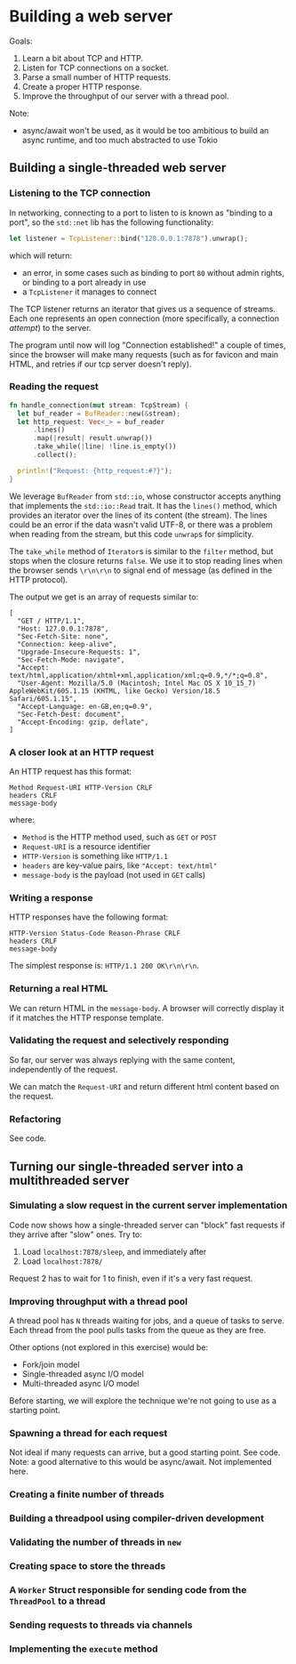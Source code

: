 # Building a web server

Goals:
1. Learn a bit about TCP and HTTP.
2. Listen for TCP connections on a socket.
3. Parse a small number of HTTP requests.
4. Create a proper HTTP response.
5. Improve the throughput of our server with a thread pool.

Note:
- async/await won't be used, as it would be too ambitious to build an async runtime, and too much abstracted to use Tokio

## Building a single-threaded web server

### Listening to the TCP connection

In networking, connecting to a port to listen to is known as "binding to a port", so the `std::net` lib has the following functionality:
```rust
let listener = TcpListener::bind("128.0.0.1:7878").unwrap();
```
which will return:
- an error, in some cases such as binding to port `80` without admin rights, or binding to a port already in use
- a `TcpListener` it manages to connect

The TCP listener returns an iterator that gives us a sequence of streams. Each one represents an open connection (more specifically, a connection *attempt*) to the server.

The program until now will log "Connection established!" a couple of times, since the browser will make many requests (such as for favicon and main HTML, and retries if our tcp server doesn't reply).

### Reading the request

```rust
fn handle_connection(mut stream: TcpStream) {
  let buf_reader = BufReader::new(&stream);
  let http_request: Vec<_> = buf_reader
      .lines()
      .map(|result| result.unwrap())
      .take_while(|line| !line.is_empty())
      .collect();

  println!("Request: {http_request:#?}");
}
```

We leverage `BufReader` from `std::io`, whose constructor accepts anything that implements the `std::io::Read` trait. It has the `lines()` method, which provides an iterator over the lines of its content (the stream). The lines could be an error if the data wasn't valid UTF-8, or there was a problem when reading from the stream, but this code `unwrap`s for simplicity.

The `take_while` method of `Iterator`s is similar to the `filter` method, but stops when the closure returns `false`. We use it to stop reading lines when the browser sends `\r\n\r\n` to signal end of message (as defined in the HTTP protocol).

The output we get is an array of requests similar to:
```
[
  "GET / HTTP/1.1",
  "Host: 127.0.0.1:7878",
  "Sec-Fetch-Site: none",
  "Connection: keep-alive",
  "Upgrade-Insecure-Requests: 1",
  "Sec-Fetch-Mode: navigate",
  "Accept: text/html,application/xhtml+xml,application/xml;q=0.9,*/*;q=0.8",
  "User-Agent: Mozilla/5.0 (Macintosh; Intel Mac OS X 10_15_7) AppleWebKit/605.1.15 (KHTML, like Gecko) Version/18.5 Safari/605.1.15",
  "Accept-Language: en-GB,en;q=0.9",
  "Sec-Fetch-Dest: document",
  "Accept-Encoding: gzip, deflate",
]
```

### A closer look at an HTTP request

An HTTP request has this format:
```
Method Request-URI HTTP-Version CRLF
headers CRLF
message-body
```

where:
- `Method` is the HTTP method used, such as `GET` or `POST`
- `Request-URI` is a resource identifier
- `HTTP-Version` is something like `HTTP/1.1`
- `headers` are key-value pairs, like `"Accept: text/html"`
- `message-body` is the payload (not used in `GET` calls)

### Writing a response

HTTP responses have the following format:
```
HTTP-Version Status-Code Reason-Phrase CRLF
headers CRLF
message-body
```

The simplest response is: `HTTP/1.1 200 OK\r\n\r\n`.

### Returning a real HTML

We can return HTML in the `message-body`. A browser will correctly display it if it matches the HTTP response template.

### Validating the request and selectively responding

So far, our server was always replying with the same content, independently of the request.

We can match the `Request-URI` and return different html content based on the request.

### Refactoring

See code.

## Turning our single-threaded server into a multithreaded server

### Simulating a slow request in the current server implementation

Code now shows how a single-threaded server can "block" fast requests if they arrive after "slow" ones. Try to:
1. Load `localhost:7878/sleep`, and immediately after
2. Load `localhost:7878/`

Request 2 has to wait for 1 to finish, even if it's a very fast request.

### Improving throughput with a thread pool

A thread pool has `N` threads waiting for jobs, and a queue of tasks to serve. Each thread from the pool pulls tasks from the queue as they are free.

Other options (not explored in this exercise) would be:
- Fork/join model
- Single-threaded async I/O model
- Multi-threaded async I/O model

Before starting, we will explore the technique we're not going to use as a starting point.

### Spawning a thread for each request

Not ideal if many requests can arrive, but a good starting point. See code.
Note: a good alternative to this would be async/await. Not implemented here.

### Creating a finite number of threads

### Building a threadpool using compiler-driven development

### Validating the number of threads in `new`

### Creating space to store the threads

### A `Worker` Struct responsible for sending code from the `ThreadPool` to a thread

### Sending requests to threads via channels

### Implementing the `execute` method

